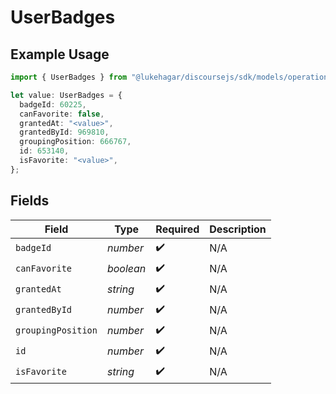 # UserBadges

## Example Usage

```typescript
import { UserBadges } from "@lukehagar/discoursejs/sdk/models/operations";

let value: UserBadges = {
  badgeId: 60225,
  canFavorite: false,
  grantedAt: "<value>",
  grantedById: 969810,
  groupingPosition: 666767,
  id: 653140,
  isFavorite: "<value>",
};
```

## Fields

| Field              | Type               | Required           | Description        |
| ------------------ | ------------------ | ------------------ | ------------------ |
| `badgeId`          | *number*           | :heavy_check_mark: | N/A                |
| `canFavorite`      | *boolean*          | :heavy_check_mark: | N/A                |
| `grantedAt`        | *string*           | :heavy_check_mark: | N/A                |
| `grantedById`      | *number*           | :heavy_check_mark: | N/A                |
| `groupingPosition` | *number*           | :heavy_check_mark: | N/A                |
| `id`               | *number*           | :heavy_check_mark: | N/A                |
| `isFavorite`       | *string*           | :heavy_check_mark: | N/A                |